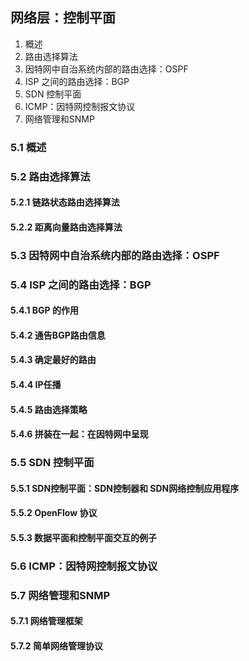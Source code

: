 ## 网络层：控制平面

1. 概述
2. 路由选择算法
3. 因特网中自治系统内部的路由选择：OSPF
4. ISP 之间的路由选择：BGP
5. SDN 控制平面
6. ICMP：因特网控制报文协议
7. 网络管理和SNMP

### 5.1 概述

### 5.2 路由选择算法

#### 5.2.1 链路状态路由选择算法
#### 5.2.2 距离向量路由选择算法

### 5.3 因特网中自治系统内部的路由选择：OSPF

### 5.4 ISP 之间的路由选择：BGP

#### 5.4.1 BGP 的作用
#### 5.4.2 通告BGP路由信息
#### 5.4.3 确定最好的路由
#### 5.4.4 IP任播

#### 5.4.5 路由选择策略
#### 5.4.6 拼装在一起：在因特网中呈现

### 5.5 SDN 控制平面

#### 5.5.1 SDN控制平面：SDN控制器和 SDN网络控制应用程序
#### 5.5.2 OpenFlow 协议
#### 5.5.3 数据平面和控制平面交互的例子

### 5.6 ICMP：因特网控制报文协议

### 5.7 网络管理和SNMP

#### 5.7.1 网络管理框架
#### 5.7.2 简单网络管理协议
